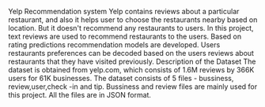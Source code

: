 Yelp Recommendation system
Yelp contains reviews about a particular restaurant, and also it helps user to choose the restaurants nearby based on location. But it doesn't recommend any restaurants to users. In this project, text reviews are used to recommend restaurants to the users. Based on rating predictions recommendation models are developed. Users restaurants preferences can be decoded based on the users reviews about restaurants that they have visited previously.
Description of the Dataset
The dataset is obtained from yelp.com, which consists of 1.6M reviews by 366K users for 61K businesses. The dataset consists of 5 files - bussiness, review,user,check -in and tip. Bussiness and review files are mainly used for this project. All the files are in JSON format.
